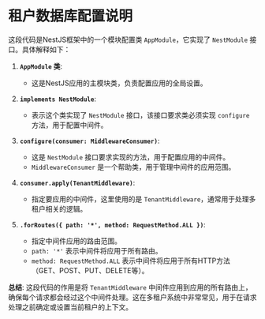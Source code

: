 # 租户数据库配置说明

这段代码是NestJS框架中的一个模块配置类 `AppModule`，它实现了 `NestModule` 接口。具体解释如下：

1. **`AppModule` 类**:
   * 这是NestJS应用的主模块类，负责配置应用的全局设置。

2. **`implements NestModule`**:
   * 表示这个类实现了 `NestModule` 接口，该接口要求类必须实现 `configure` 方法，用于配置中间件。

3. **`configure(consumer: MiddlewareConsumer)`**:
   * 这是 `NestModule` 接口要求实现的方法，用于配置应用的中间件。
   * `MiddlewareConsumer` 是一个帮助类，用于管理中间件的应用范围。

4. **`consumer.apply(TenantMiddleware)`**:
   * 指定要应用的中间件，这里使用的是 `TenantMiddleware`，通常用于处理多租户相关的逻辑。

5. **`.forRoutes({ path: '*', method: RequestMethod.ALL })`**:
   * 指定中间件应用的路由范围。
   * `path: '*'` 表示中间件将应用于所有路由。
   * `method: RequestMethod.ALL` 表示中间件将应用于所有HTTP方法（GET、POST、PUT、DELETE等）。

**总结**:
这段代码的作用是将 `TenantMiddleware` 中间件应用到应用的所有路由上，确保每个请求都会经过这个中间件处理。这在多租户系统中非常常见，用于在请求处理之前确定或设置当前租户的上下文。
